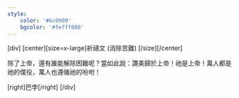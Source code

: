 ```yaml
---
style:
    color: '#6c0909'
    bgcolor: '#fefff080'
---
```

[div]
[center][size=x-large]祈禱文  (消除苦難) [/size][/center]

除了上帝，還有誰能解除困難呢？當如此說：讚美歸於上帝！祂是上帝！萬人都是祂的僕役，萬人也遵循祂的吩咐！

[right]巴孛[/right]
[/div]
